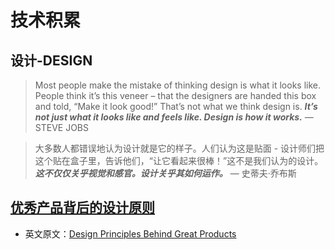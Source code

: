 # 技术积累

## 设计-DESIGN

> Most people make the mistake of thinking design is what it looks like. People think it’s this veneer – that the designers are handed this box and told, “Make it look good!” That’s not what we think design is. ***It’s not just what it looks like and feels like. Design is how it works.***   — STEVE JOBS  

> 大多数人都错误地认为设计就是它的样子。人们认为这是贴面 - 设计师们把这个贴在盒子里，告诉他们，“让它看起来很棒！”这不是我们认为的设计。***这不仅仅关乎视觉和感官。设计关乎其如何运作。***    — 史蒂夫·乔布斯

## [优秀产品背后的设计原则](https://juejin.im/entry/58b04c49570c35006960d764/?utm_source=gold-miner&utm_medium=readme&utm_campaign=github)
- 英文原文：[Design Principles Behind Great Products](https://medium.muz.li/design-principles-behind-great-products-6ef13cd74ccf)

